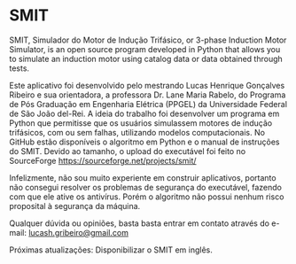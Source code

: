 # SMIT
SMIT, Simulador do Motor de Indução Trifásico, or 3-phase Induction Motor Simulator, is an open source program developed in Python that allows you to simulate an induction motor using catalog data or data obtained through tests.

Este aplicativo foi desenvolvido pelo mestrando Lucas Henrique Gonçalves Ribeiro e sua orientadora, a professora Dr. Lane Maria Rabelo, do Programa de Pós Graduação em Engenharia Elétrica (PPGEL) da Universidade Federal de São João del-Rei. A ideia do trabalho foi desenvolver um programa em Python que permitisse que os usuários simulassem motores de indução trifásicos, com ou sem falhas, utilizando modelos computacionais.
No GitHub estão disponíveis o algoritmo em Python e o manual de instruções do SMIT. Devido ao tamanho, o upload do executável foi feito no SourceForge https://sourceforge.net/projects/smit/

Infelizmente, não sou muito experiente em construir aplicativos, portanto não consegui resolver os problemas de segurança do executável, fazendo com que ele ative os antivírus. Porém o algoritmo não possui nenhum risco proposital à segurança da máquina. 

Qualquer dúvida ou opiniões, basta basta entrar em contato através do e-mail: lucash.gribeiro@gmail.com

Próximas atualizações: Disponibilizar o SMIT em inglês.
